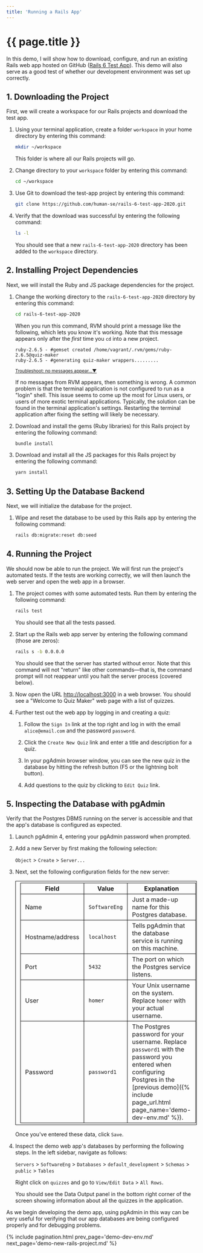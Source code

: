 ```yaml
---
title: 'Running a Rails App'
---
```

<style>
    .highlighter-rouge {
        white-space: nowrap;
    }

    th {
        white-space: nowrap;
    }

    table {
        border-collapse: collapse;
    }

    table, th, td {
        border: 1px solid black;
        padding: 0.25rem 0.75rem;
    }
</style>

# {{ page.title }}

In this demo, I will show how to download, configure, and run an existing Rails web app hosted on GitHub ([Rails 6 Test App](https://github.com/human-se/rails-6-test-app-2020)). This demo will also serve as a good test of whether our development environment was set up correctly.

## 1. Downloading the Project

First, we will create a workspace for our Rails projects and download the test app.

1. Using your terminal application, create a folder `workspace` in your home directory by entering this command:

    ```bash
    mkdir ~/workspace
    ```

    This folder is where all our Rails projects will go.

1. Change directory to your `workspace` folder by entering this command:

    ```bash
    cd ~/workspace
    ```

1. Use Git to download the test-app project by entering this command:

    ```bash
    git clone https://github.com/human-se/rails-6-test-app-2020.git
    ```

1. Verify that the download was successful by entering the following command:

    ```bash
    ls -l
    ```

    You should see that a new `rails-6-test-app-2020` directory has been added to the `workspace` directory.

## 2. Installing Project Dependencies

Next, we will install the Ruby and JS package dependencies for the project.

1. Change the working directory to the `rails-6-test-app-2020` directory by entering this command:

    ```bash
    cd rails-6-test-app-2020
    ```

    When you run this command, RVM should print a message like the following, which lets you know it's working. Note that this message appears only after the _first_ time you `cd` into a new project.

    ```text
    ruby-2.6.5 - #gemset created /home/vagrant/.rvm/gems/ruby-2.6.5@quiz-maker
    ruby-2.6.5 - #generating quiz-maker wrappers.........
    ```

    <span class="ml-2 text-nowrap"><small><a class="text-muted" data-toggle="collapse" href="#moreDetails3-5" role="button" aria-expanded="false" aria-controls="moreDetails3-5">Troubleshoot: no messages appear...▼</a></small></span>

    <div class="collapse" id="moreDetails3-5">
    <p class="text-muted mr-3 ml-3">
    If no messages from RVM appears, then something is wrong. A common problem is that the terminal application is not configured to run as a "login" shell. This issue seems to come up the most for Linux users, or users of more exotic terminal applications. Typically, the solution can be found in the terminal application's settings. Restarting the terminal application after fixing the setting will likely be necessary.
    </p>
    </div>

1. Download and install the gems (Ruby libraries) for this Rails project by entering the following command:

    ```bash
    bundle install
    ```

1. Download and install all the JS packages for this Rails project by entering the following command:

    ```bash
    yarn install
    ```

## 3. Setting Up the Database Backend

Next, we will initialize the database for the project.

1. Wipe and reset the database to be used by this Rails app by entering the following command:

    ```bash
    rails db:migrate:reset db:seed
    ```

## 4. Running the Project

We should now be able to run the project. We will first run the project's automated tests. If the tests are working correctly, we will then launch the web server and open the web app in a browser.

1. The project comes with some automated tests. Run them by entering the following command:

    ```bash
    rails test
    ```

    You should see that all the tests passed.

1. Start up the Rails web app server by entering the following command (those are zeros):

    ```bash
    rails s -b 0.0.0.0
    ```

    You should see that the server has started without error. Note that this command will not "return" like other commands—that is, the command prompt will not reappear until you halt the server process (covered below).

1. Now open the URL <http://localhost:3000> in a web browser. You should see a "Welcome to Quiz Maker" web page with a list of quizzes.

1. Further test out the web app by logging in and creating a quiz:

    1. Follow the `Sign In` link at the top right and log in with the email `alice@email.com` and the password `password`.

    1. Click the `Create New Quiz` link and enter a title and description for a quiz.

    1. In your pgAdmin browser window, you can see the new quiz in the database by hitting the refresh button (F5 or the lightning bolt button).

    1. Add questions to the quiz by clicking to `Edit Quiz` link.

## 5. Inspecting the Database with pgAdmin

Verify that the Postgres DBMS running on the server is accessible and that the app's database is configured as expected.

1. Launch pgAdmin 4, entering your pgAdmin password when prompted.

1. Add a new Server by first making the following selection:

    `Object` > `Create` > `Server...`

1. Next, set the following configuration fields for the new server:

    | Field | Value | Explanation |
    | ----- | ----- | ----- |
    | Name | `SoftwareEng` | Just a made-up name for this Postgres database. |
    | Hostname/address | `localhost` | Tells pgAdmin that the database service is running on this machine. |
    | Port | `5432` | The port on which the Postgres service listens. |
    | User | `homer` | Your Unix username on the system. Replace `homer` with your actual username. |
    | Password | `password1` | The Postgres password for your username. Replace `password1` with the password you entered when configuring Postgres in the [previous demo]({% include page_url.html page_name='demo-dev-env.md' %}). |

    Once you've entered these data, click `Save`.

1. Inspect the demo web app's databases by performing the following steps. In the left sidebar, navigate as follows:

    `Servers` > `SoftwareEng` > `Databases` > `default_development` > `Schemas` > `public` > `Tables`

    Right click on `quizzes` and go to `View/Edit Data` > `All Rows`.

    You should see the Data Output panel in the bottom right corner of the screen showing information about all the quizzes in the application.

As we begin developing the demo app, using pgAdmin in this way can be very useful for verifying that our app databases are being configured properly and for debugging problems.

{% include pagination.html prev_page='demo-dev-env.md' next_page='demo-new-rails-project.md' %}
